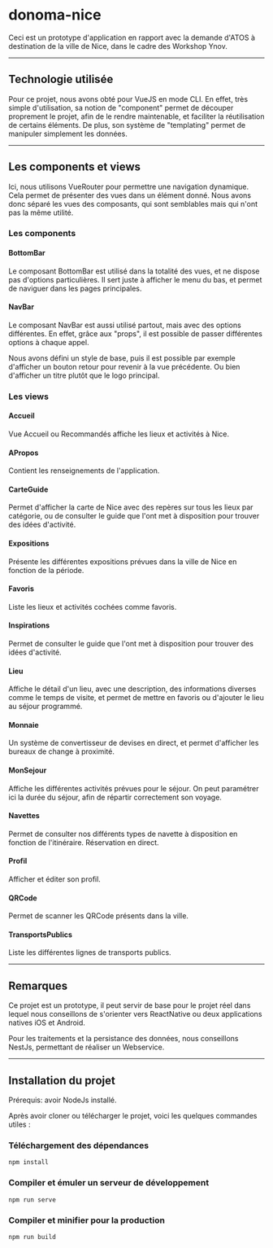 # donoma-nice

Ceci est un prototype d'application en rapport avec la demande d'ATOS à 
destination de la ville de Nice, dans le cadre des Workshop Ynov.

---

## Technologie utilisée
Pour ce projet, nous avons obté pour VueJS en mode CLI. 
En effet, très simple d'utilisation, sa notion de "component" permet 
de découper proprement le projet, afin de le rendre maintenable, et faciliter 
la réutilisation de certains éléments.
De plus, son système de "templating" permet de manipuler simplement les données.

---

## Les components et views
Ici, nous utilisons VueRouter pour permettre une navigation dynamique. 
Cela permet de présenter des vues dans un élément donné. Nous avons donc 
séparé les vues des composants, qui sont semblables mais qui n'ont pas la même utilité.
### Les components
#### BottomBar
Le composant BottomBar est utilisé dans la totalité des vues, et ne dispose pas d'options particulières.
Il sert juste à afficher le menu du bas, et permet de naviguer dans les pages principales.
#### NavBar
Le composant NavBar est aussi utilisé partout, mais avec des options différentes.
En effet, grâce aux "props", il est possible de passer différentes options à chaque appel. 

Nous avons défini un style de base, puis il est possible par exemple d'afficher un bouton 
retour pour revenir à la vue précédente. Ou bien d'afficher un titre plutôt que le logo principal.

### Les views
#### Accueil
Vue Accueil ou Recommandés affiche les lieux et activités à Nice.
#### APropos
Contient les renseignements de l'application.
#### CarteGuide
Permet d'afficher la carte de Nice avec des repères sur tous les lieux par catégorie, 
ou de consulter le guide que l'ont met à disposition pour trouver des idées d'activité.
#### Expositions
Présente les différentes expositions prévues dans la ville de Nice en fonction de la période. 
#### Favoris
Liste les lieux et activités cochées comme favoris.
#### Inspirations
Permet de consulter le guide que l'ont met à disposition pour trouver des idées d'activité.
#### Lieu
Affiche le détail d'un lieu, avec une description, des informations diverses comme le temps de visite,
et permet de mettre en favoris ou d'ajouter le lieu au séjour programmé.
#### Monnaie
Un système de convertisseur de devises en direct, et permet d'afficher les bureaux de change à proximité.
#### MonSejour
Affiche les différentes activités prévues pour le séjour. On peut paramétrer ici la durée du séjour,
afin de répartir correctement son voyage. 
#### Navettes
Permet de consulter nos différents types de navette à disposition en fonction de l'itinéraire.
Réservation en direct.
#### Profil
Afficher et éditer son profil.
#### QRCode
Permet de scanner les QRCode présents dans la ville. 
#### TransportsPublics
Liste les différentes lignes de transports publics.

---

## Remarques
Ce projet est un prototype, il peut servir de base pour le projet réel dans lequel nous 
conseillons de s'orienter vers ReactNative ou deux applications natives iOS et Android.

Pour les traitements et la persistance des données, nous conseillons NestJs, permettant 
de réaliser un Webservice. 

---

## Installation du projet
Prérequis: avoir NodeJs installé.


Après avoir cloner ou télécharger le projet, voici les quelques commandes utiles :
### Téléchargement des dépendances
```
npm install
```

### Compiler et émuler un serveur de développement
```
npm run serve
```

### Compiler et minifier pour la production
```
npm run build
```

